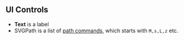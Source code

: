 ## UI Controls
* **Text** is a label
* SVGPath is a list of [path commands](http://www.w3.org/TR/SVG/paths.html#PathDataMovetoCommands), which starts with `M,s,L,z` etc.
